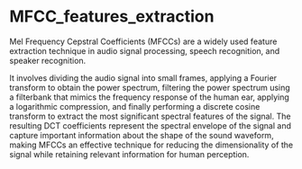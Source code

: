 # MFCC_features_extraction
Mel Frequency Cepstral Coefficients (MFCCs) are a widely used feature extraction technique in audio signal processing, speech recognition, and speaker recognition.

It involves dividing the audio signal into small frames, applying a Fourier transform to obtain the power spectrum, filtering the power spectrum using a filterbank that mimics the frequency response of the human ear, applying a logarithmic compression, and finally performing a discrete cosine transform to extract the most significant spectral features of the signal. The resulting DCT coefficients represent the spectral envelope of the signal and capture important information about the shape of the sound waveform, making MFCCs an effective technique for reducing the dimensionality of the signal while retaining relevant information for human perception.
